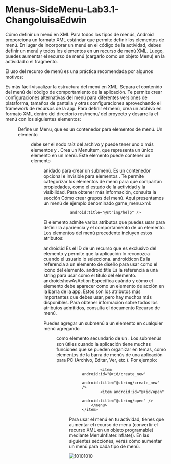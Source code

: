 # Menus-SideMenu-Lab3.1-ChangoluisaEdwin
Cómo definir un menú en XML
Para todos los tipos de menús, Android proporciona un formato XML estándar que permite definir los elementos de menú. En lugar de incorporar un menú en el código de la actividad, debes definir un menú y todos los elementos en un recurso de menú XML. Luego, puedes aumentar el recurso de menú (cargarlo como un objeto Menu) en la actividad o el fragmento.

El uso del recurso de menú es una práctica recomendada por algunos motivos:

Es más fácil visualizar la estructura del menú en XML.
Separa el contenido del menú del código de comportamiento de la aplicación.
Te permite crear configuraciones alternativas del menú para diferentes versiones de plataforma, tamaños de pantalla y otras configuraciones aprovechando el framework de recursos de la app.
Para definir el menú, crea un archivo en formato XML dentro del directorio res/menu/ del proyecto y desarrolla el menú con los siguientes elementos:

<menu>
Define un Menu, que es un contenedor para elementos de menú. Un elemento <menu> debe ser el nodo raíz del archivo y puede tener uno o más elementos <item> y <group>.
<item>
Crea un MenuItem, que representa un único elemento en un menú. Este elemento puede contener un elemento <menu> anidado para crear un submenú.
<group>
Es un contenedor opcional e invisible para elementos <item>. Te permite categorizar los elementos de menú para que compartan propiedades, como el estado de la actividad y la visibilidad. Para obtener más información, consulta la sección Cómo crear grupos del menú.
Aquí presentamos un menú de ejemplo denominado game_menu.xml:


<?xml version="1.0" encoding="utf-8"?>
<menu xmlns:android="http://schemas.android.com/apk/res/android">
    <item android:id="@+id/new_game"
          android:icon="@drawable/ic_new_game"
          android:title="@string/new_game"
          android:showAsAction="ifRoom"/>
    <item android:id="@+id/help"
          android:icon="@drawable/ic_help"
          
          android:title="@string/help" />
</menu>
El elemento <item> admite varios atributos que puedes usar para definir la apariencia y el comportamiento de un elemento. Los elementos del menú precedente incluyen estos atributos:

android:id
Es el ID de un recurso que es exclusivo del elemento y permite que la aplicación lo reconozca cuando el usuario lo selecciona.
android:icon
Es la referencia a un elemento de diseño para usar como el ícono del elemento.
android:title
Es la referencia a una string para usar como el título del elemento.
android:showAsAction
Especifica cuándo y cómo el elemento debe aparecer como un elemento de acción en la barra de la app.
Estos son los atributos más importantes que debes usar, pero hay muchos más disponibles. Para obtener información sobre todos los atributos admitidos, consulta el documento Recurso de menú.

Puedes agregar un submenú a un elemento en cualquier menú agregando <menu> como elemento secundario de un <item>. Los submenús son útiles cuando la aplicación tiene muchas funciones que se pueden organizar en temas, como elementos de la barra de menús de una aplicación para PC (Archivo, Editar, Ver, etc.). Por ejemplo:


<?xml version="1.0" encoding="utf-8"?>
<menu xmlns:android="http://schemas.android.com/apk/res/android">
    <item android:id="@+id/file"
          android:title="@string/file" >
        <!-- "file" submenu -->
        <menu>
            
            
            <item android:id="@+id/create_new"
                  android:title="@string/create_new" />
            <item android:id="@+id/open"
                  android:title="@string/open" />
        </menu>
    </item>
</menu>
Para usar el menú en tu actividad, tienes que aumentar el recurso de menú (convertir el recurso XML en un objeto programable) mediante MenuInflater.inflate(). En las siguientes secciones, verás cómo aumentar un menú para cada tipo de menú.
    
    
![10101010](https://github.com/EdwinGuamani/Menus-SideMenu-Lab3.1-ChangoluisaEdwin/assets/133244382/107217c4-8b8c-49a4-be2e-0f449c192f47)
